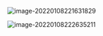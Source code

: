 ![image-20220108221631829](E:\study\images\image-20220108221631829.png)





![image-20220108222635211](E:\study\images\image-20220108222635211.png)